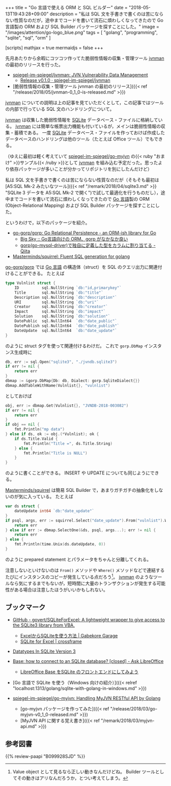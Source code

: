 +++
title = "Go 言語で使える ORM と SQL ビルダー"
date = "2018-05-13T19:43:28+09:00"
description = "私は SQL 文を手書きで書くのは苦にならない性質なのだが，途中までコードを書いて流石に煩わしくなってきたので Go 言語製の ORM および SQL Builder パッケージを探すことにした。"
image = "/images/attention/go-logo_blue.png"
tags        = [ "golang", "programming", "sqlite", "sql", "orm" ]

[scripts]
  mathjax = true
  mermaidjs = false
+++

先月あたりから余暇にコツコツ作ってた脆弱性情報の収集・管理ツール [jvnman] の最初のリリースを行った。

- [spiegel-im-spiegel/jvnman: JVN Vulnerability Data Management](https://github.com/spiegel-im-spiegel/jvnman)
    - [Release v0.1.0 · spiegel-im-spiegel/jvnman](https://github.com/spiegel-im-spiegel/jvnman/releases/tag/v0.1.0)
- [脆弱性情報の収集・管理ツール jvnman の最初のリリース]({{< ref "/release/2018/05/jvnman-0_1_0-is-released.md" >}})

[jvnman] についての説明は上の記事を見ていただくとして，この記事ではツールの内部で行っている SQL 文のハンドリングについて。

[jvnman] は収集した脆弱性情報を [SQLite] データベース・ファイルに格納している。
[jvnman] には簡単な帳票出力機能も付いているが，メインは脆弱性情報の収集・蓄積である。
一度 [SQLite] データベース・ファイルを作っておけば作成したデータベースのハンドリングは他のツール（たとえば Office ツール）でもできる。

（ゆえに最初は軽く考えていて [spiegel-im-spiegel/go-myjvn] の{{< ruby "おまけ" >}}サンプル{{< /ruby >}}として [jvnman] を組み込む予定だった。思ったより依存パッケージが多いことが分かってリポジトリを別にしたんだけど）

私は SQL 文を手書きで書くのは苦にならない性質なのだが（そもそも最初は [A5:SQL Mk-2 みたいなツール]({{< ref "/remark/2018/04/sqlite3.md" >}} "SQLite 3 データを A5:SQL Mk-2 で開く")で試して最適化を行うものだし），途中までコードを書いて流石に煩わしくなってきたので [Go 言語]製の ORM (Object-Relational Mapping) および SQL Builder パッケージを探すことにした。

というわけで，以下のパッケージを紹介。

- [go-gorp/gorp: Go Relational Persistence - an ORM-ish library for Go](https://github.com/go-gorp/gorp)
    - [Big Sky :: Go言語向けの ORM、gorp がなかなか良い](https://mattn.kaoriya.net/software/lang/go/20120914222828.htm)
    - [gorp(go-mysql-driver)で独自に定義した型をカラムに割り当てる - Qiita](https://qiita.com/itoudium/items/e599daa93ff24a15f5f6)
- [Masterminds/squirrel: Fluent SQL generation for golang](https://github.com/Masterminds/squirrel)

[go-gorp/gorp] では [Go 言語] の構造体（struct）を SQL のクエリ出力に関連付けることができる。
たとえば

```go
type Vulnlist struct {
	ID          sql.NullString `db:"id,primarykey"`
	Title       sql.NullString `db:"title"`
	Description sql.NullString `db:"description"`
	URI         sql.NullString `db:"uri"`
	Creator     sql.NullString `db:"creator"`
	Impact      sql.NullString `db:"impact"`
	Solution    sql.NullString `db:"solution"`
	DatePublic  sql.NullInt64  `db:"date_public"`
	DatePublish sql.NullInt64  `db:"date_publish"`
	DateUpdate  sql.NullInt64  `db:"date_update"`
}
```

のように struct タグを使って関連付けるわけだ。
これで `gorp.DbMap` インスタンス生成時に

```go
db, err := sql.Open("sqlite3", "./jvndb.sqlite3")
if err != nil {
    return err
}
dbmap := &gorp.DbMap{Db: db, Dialect: gorp.SqliteDialect{}}
dbmap.AddTableWithName(Vulnlist{}, "vulnlist")
```

としておけば

```go
obj, err := dbmap.Get(Vulnlist{}, "JVNDB-2018-003082")
if err != nil {
    return err
}
if obj == nil {
    fmt.Println("mp data")
} else if ds, ok := obj.(*Vulnlist); ok {
    if ds.Title.Valid {
        fmt.Println("Title =", ds.Title.String)
    } else {
        fmt.Println("Title is NULL")
    }
}
```

のように書くことができる。
INSERT や UPDATE についても同じようにできる。

[Masterminds/squirrel] は簡易 SQL Builder で，あまりガチガチの抽象化をしないのが気に入っている。
たとえば

```go
var ds struct {
    dateUpdate int64 `db:"date_update"`
}
if psql, args, err := squirrel.Select("date_update").From("vulnlist").Where(squirrel.Eq{"id": "JVNDB-2018-003082"}).ToSql(); err != nil {
    return err
} else if err := dbmap.SelectOne(&ds, psql, args...); err != nil {
    return err
} else {
    fmt.Println(time.Unix(ds.dateUpdate, 0))
}
```

のように prepared statement とパラメータをちゃんと分離してくれる。

注意しないといけないのは `From()` メソッドや `Where()` メソッドなどで連結するたびにインスタンスのコピーが発生している点だろう[^bld1]。
[jvnman] のようなツールなら気にするまでもないが，短時間に大量のトランザクションが発生する可能性がある場合は注意したほうがいいかもしれない。

[^bld1]: Value object として見るなら正しい動きなんだけどね。 Builder ツールとしてその動きはアリなんだろうか，とつい考えてしまう。

## ブックマーク

- [GitHub - govert/SQLiteForExcel: A lightweight wrapper to give access to the SQLite3 library from VBA.](https://github.com/govert/SQLiteForExcel)
    - [ExcelからSQLiteを使う方法 | Gabekore Garage](https://gabekore.org/sqlite-for-excel-vba)
    - [SQLite for Excel | crossframe](http://crossframe.iiv.jp/201603051181/)
- [Datatypes In SQLite Version 3](http://www.sqlite.org/datatype3.html)
- [Base: how to connect to an SQLite database? [closed] - Ask LibreOffice](https://ask.libreoffice.org/en/question/139052/base-how-to-connect-to-an-sqlite-database/)
    - [LibreOffice Base をSQLite のフロントエンドにしてみよう](https://www.slideshare.net/78tch/libreoffice-base-sqlite)

- [Go 言語で SQLite を使う（Windows 向けの紹介）]({{< relref "localhost:1313/golang/sqlite-with-golang-in-windows.md" >}})
- [spiegel-im-spiegel/go-myjvn: Handling MyJVN RESTful API by Golang](https://github.com/spiegel-im-spiegel/go-myjvn)
    - [go-myjvn パッケージを作ってみた]({{< ref "/release/2018/03/go-myjvn-v0_1_0-released.md" >}})
    - [MyJVN API に関する覚え書き]({{< ref "/remark/2018/03/myjvn-api.md" >}})

[Go 言語]: https://golang.org/ "The Go Programming Language"
[jvnman]: https://github.com/spiegel-im-spiegel/jvnman "spiegel-im-spiegel/jvnman: JVN Vulnerability Data Management"
[SQLite]: https://www.sqlite.org/
[spiegel-im-spiegel/go-myjvn]: https://github.com/spiegel-im-spiegel/go-myjvn "spiegel-im-spiegel/go-myjvn: Handling MyJVN RESTful API by Golang"
[go-gorp/gorp]: https://github.com/go-gorp/gorp "go-gorp/gorp: Go Relational Persistence - an ORM-ish library for Go"
[Masterminds/squirrel]: https://github.com/Masterminds/squirrel "Masterminds/squirrel: Fluent SQL generation for golang"

## 参考図書

{{% review-paapi "B099928SJD" %}} <!-- プログラミング言語Go -->

